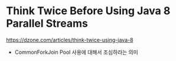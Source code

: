 # Think Twice Before Using Java 8 Parallel Streams

https://dzone.com/articles/think-twice-using-java-8

- CommonForkJoin Pool 사용에 대해서 조심하라는 의미

